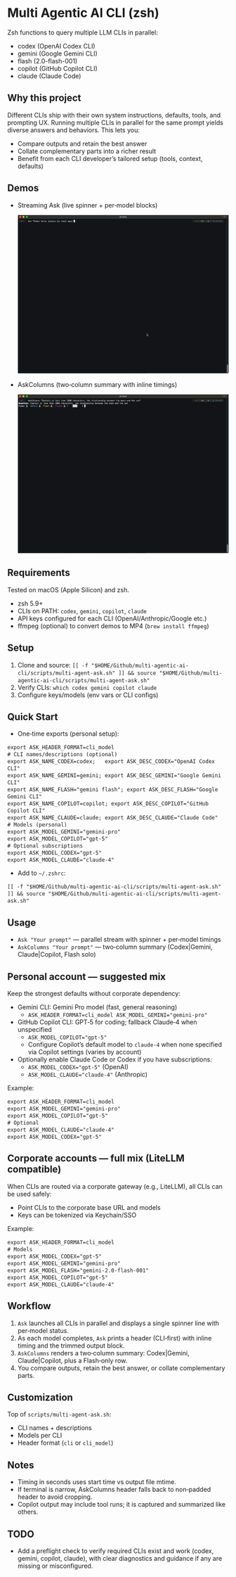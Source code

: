 # Multi Agentic AI CLI (zsh)

Zsh functions to query multiple LLM CLIs in parallel:
- codex (OpenAI Codex CLI)
- gemini (Google Gemini CLI)
- flash (2.0-flash-001)
- copilot (GitHub Copilot CLI)
- claude (Claude Code)


## Why this project
Different CLIs ship with their own system instructions, defaults, tools, and prompting UX. Running multiple CLIs in parallel for the same prompt yields diverse answers and behaviors. This lets you:
- Compare outputs and retain the best answer
- Collate complementary parts into a richer result
- Benefit from each CLI developer’s tailored setup (tools, context, defaults)

## Demos
- Streaming Ask (live spinner + per‑model blocks)
  
  ![Ask Demo](assets/AskDemo.gif)

- AskColumns (two‑column summary with inline timings)
  
  ![AskColumns Demo](assets/AskColumnsDemo.gif)

## Requirements
Tested on macOS (Apple Silicon) and zsh.
- zsh 5.9+
- CLIs on PATH: `codex`, `gemini`, `copilot`, `claude`
- API keys configured for each CLI (OpenAI/Anthropic/Google etc.)
- ffmpeg (optional) to convert demos to MP4 (`brew install ffmpeg`)

## Setup
1. Clone and source:
   `[[ -f "$HOME/Github/multi-agentic-ai-cli/scripts/multi-agent-ask.sh" ]] && source "$HOME/Github/multi-agentic-ai-cli/scripts/multi-agent-ask.sh"`
2. Verify CLIs:
   `which codex gemini copilot claude`
3. Configure keys/models (env vars or CLI configs)

## Quick Start
- One‑time exports (personal setup):
```
export ASK_HEADER_FORMAT=cli_model
# CLI names/descriptions (optional)
export ASK_NAME_CODEX=codex;   export ASK_DESC_CODEX="OpenAI Codex CLI"
export ASK_NAME_GEMINI=gemini; export ASK_DESC_GEMINI="Google Gemini CLI"
export ASK_NAME_FLASH="gemini flash"; export ASK_DESC_FLASH="Google Gemini CLI"
export ASK_NAME_COPILOT=copilot; export ASK_DESC_COPILOT="GitHub Copilot CLI"
export ASK_NAME_CLAUDE=claude; export ASK_DESC_CLAUDE="Claude Code"
# Models (personal)
export ASK_MODEL_GEMINI="gemini-pro"
export ASK_MODEL_COPILOT="gpt-5"
# Optional subscriptions
export ASK_MODEL_CODEX="gpt-5"
export ASK_MODEL_CLAUDE="claude-4"
```
- Add to `~/.zshrc`:
```
[[ -f "$HOME/Github/multi-agentic-ai-cli/scripts/multi-agent-ask.sh" ]] && source "$HOME/Github/multi-agentic-ai-cli/scripts/multi-agent-ask.sh"
```

## Usage
- `Ask "Your prompt"` — parallel stream with spinner + per‑model timings
- `AskColumns "Your prompt"` — two‑column summary (Codex|Gemini, Claude|Copilot, Flash solo)

## Personal account — suggested mix
Keep the strongest defaults without corporate dependency:
- Gemini CLI: Gemini Pro model (fast, general reasoning)
  - `ASK_HEADER_FORMAT=cli_model ASK_MODEL_GEMINI="gemini-pro"`
- GitHub Copilot CLI: GPT‑5 for coding; fallback Claude‑4 when unspecified
  - `ASK_MODEL_COPILOT="gpt-5"`
  - Configure Copilot’s default model to `claude-4` when none specified via Copilot settings (varies by account)
- Optionally enable Claude Code or Codex if you have subscriptions:
  - `ASK_MODEL_CODEX="gpt-5"` (OpenAI)
  - `ASK_MODEL_CLAUDE="claude-4"` (Anthropic)

Example:
```
export ASK_HEADER_FORMAT=cli_model
export ASK_MODEL_GEMINI="gemini-pro"
export ASK_MODEL_COPILOT="gpt-5"
# Optional
export ASK_MODEL_CLAUDE="claude-4"
export ASK_MODEL_CODEX="gpt-5"
```

## Corporate accounts — full mix (LiteLLM compatible)
When CLIs are routed via a corporate gateway (e.g., LiteLLM), all CLIs can be used safely:
- Point CLIs to the corporate base URL and models
- Keys can be tokenized via Keychain/SSO

Example:
```
export ASK_HEADER_FORMAT=cli_model
# Models
export ASK_MODEL_CODEX="gpt-5"
export ASK_MODEL_GEMINI="gemini-pro"
export ASK_MODEL_FLASH="gemini-2.0-flash-001"
export ASK_MODEL_COPILOT="gpt-5"
export ASK_MODEL_CLAUDE="claude-4"
```

## Workflow
1. `Ask` launches all CLIs in parallel and displays a single spinner line with per‑model status.
2. As each model completes, `Ask` prints a header (CLI‑first) with inline timing and the trimmed output block.
3. `AskColumns` renders a two‑column summary: Codex|Gemini, Claude|Copilot, plus a Flash‑only row.
4. You compare outputs, retain the best answer, or collate complementary parts.

## Customization
Top of `scripts/multi-agent-ask.sh`:
- CLI names + descriptions
- Models per CLI
- Header format (`cli` or `cli_model`)

## Notes
- Timing in seconds uses start time vs output file mtime.
- If terminal is narrow, AskColumns header falls back to non‑padded header to avoid cropping.
- Copilot output may include tool runs; it is captured and summarized like others.

## TODO
- Add a preflight check to verify required CLIs exist and work (codex, gemini, copilot, claude), with clear diagnostics and guidance if any are missing or misconfigured.
